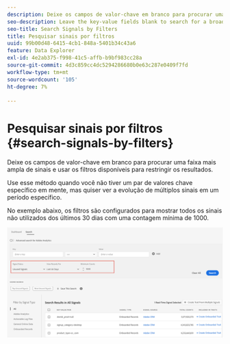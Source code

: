 ```yaml
---
description: Deixe os campos de valor-chave em branco para procurar uma faixa mais ampla de sinais e usar os filtros disponíveis para restringir os resultados.
seo-description: Leave the key-value fields blank to search for a broader range of signals and use the available filters to narrow down the results.
seo-title: Search Signals by Filters
title: Pesquisar sinais por filtros
uuid: 99b00d48-6415-4cb1-848a-5401b34c43a6
feature: Data Explorer
exl-id: 4e2ab375-f998-41c5-affb-b9bf983cc28a
source-git-commit: 4d3c859cc4dc5294286680b0e63c287e0409f7fd
workflow-type: tm+mt
source-wordcount: '105'
ht-degree: 7%

---
```


# Pesquisar sinais por filtros {#search-signals-by-filters}

Deixe os campos de valor-chave em branco para procurar uma faixa mais ampla de sinais e usar os filtros disponíveis para restringir os resultados.

Use esse método quando você não tiver um par de valores chave específico em mente, mas quiser ver a evolução de múltiplos sinais em um período específico.

No exemplo abaixo, os filtros são configurados para mostrar todos os sinais não utilizados dos últimos 30 dias com uma contagem mínima de 1000.

![](assets/signals-search-filters.png)
